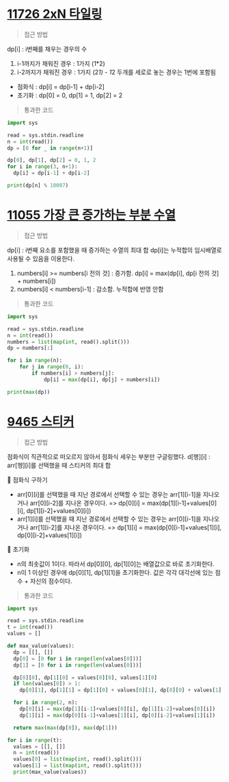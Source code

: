 # [11726 2xN 타일링](https://www.acmicpc.net/problem/11726)

> 접근 방법

dp[i] : i번째를 채우는 경우의 수
1) i-1까지가 채워진 경우 : 1가지 (1*2)
2) i-2까지가 채워진 경우 : 1가지 (2*1) - 1*2 두개를 세로로 놓는 경우는 1번에 포함됨

- 점화식 : dp[i] = dp[i-1] + dp[i-2]
- 초기화 : dp[0] = 0, dp[1] = 1, dp[2] = 2

> 통과한 코드

```python
import sys

read = sys.stdin.readline
n = int(read())
dp = [0 for _ in range(n+1)]

dp[0], dp[1], dp[2] = 0, 1, 2
for i in range(3, n+1):
  dp[i] = dp[i-1] + dp[i-2]

print(dp[n] % 10007)
```

# [11055 가장 큰 증가하는 부분 수열](https://www.acmicpc.net/problem/11055)

> 접근 방법

dp[i] : i번째 요소를 포함했을 때 증가하는 수열의 최대 합
dp[i]는 누적합의 임시배열로 사용될 수 있음을 이용한다.

1) numbers[i] >= numbers[i 전의 것] : 증가함. dp[i] = max(dp[i], dp[i 전의 것] + numbers[i])
2) numbers[i] < numbers[i-1] : 감소함. 누적합에 반영 안함


> 통과한 코드

```python
import sys

read = sys.stdin.readline
n = int(read())
numbers = list(map(int, read().split()))
dp = numbers[:]

for i in range(n):
    for j in range(0, i):
        if numbers[i] > numbers[j]:
            dp[i] = max(dp[i], dp[j] + numbers[i])

print(max(dp))
```

# [9465 스티커](https://www.acmicpc.net/problem/9465)

> 접근 방법

점화식이 직관적으로 떠오르지 않아서 점화식 세우는 부분만 구글링했다.
d[행][i] : arr[헹][i]를 선택했을 때 스티커의 최대 합

🔖 점화식 구하기
- arr[0][i]를 선택했을 때 지난 경로에서 선택할 수 있는 경우는 arr[1][i-1]을 지나오거나 arr[0][i-2]를 지나온 경우이다.
    => dp[0][i] = max(dp[1][i-1]+values[0][i], dp[1][i-2]+values[0][i])
- arr[1][i]를 선택했을 때 지난 경로에서 선택할 수 있는 경우는 arr[0][i-1]을 지나오거나 arr[1][i-2]를 지나온 경우이다.
    => dp[1][i] = max(dp[0][i-1]+values[1][i], dp[0][i-2]+values[1][i])

🔖 초기화
- n의 최솟값이 1이다. 따라서 dp[0][0], dp[1][0]는 배열값으로 바로 초기화한다.
- n이 1 이상인 경우에 dp[0][1], dp[1][1]을 초기화한다. 값은 각각 대각선에 있는 점수 + 자신의 점수이다.


> 통과한 코드

```python
import sys

read = sys.stdin.readline
t = int(read())
values = []

def max_value(values):
  dp = [[], []]
  dp[0] = [0 for i in range(len(values[0]))]
  dp[1] = [0 for i in range(len(values[0]))]

  dp[0][0], dp[1][0] = values[0][0], values[1][0]
  if len(values[0]) > 1:
    dp[0][1], dp[1][1] = dp[1][0] + values[0][1], dp[0][0] + values[1][1]

  for i in range(2, n):
    dp[0][i] = max(dp[1][i-1]+values[0][i], dp[1][i-2]+values[0][i])
    dp[1][i] = max(dp[0][i-1]+values[1][i], dp[0][i-2]+values[1][i])

  return max(max(dp[0]), max(dp[1]))

for i in range(t):
  values = [[], []]
  n = int(read())
  values[0] = list(map(int, read().split()))
  values[1] = list(map(int, read().split()))
  print(max_value(values))

```


